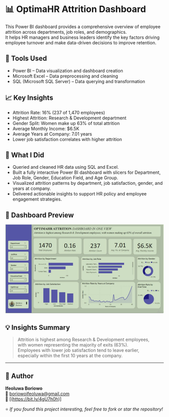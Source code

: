 # 📊 OptimaHR Attrition Dashboard

This Power BI dashboard provides a comprehensive overview of employee attrition across departments, job roles, and demographics.  
It helps HR managers and business leaders identify the key factors driving employee turnover and make data-driven decisions to improve retention.

## 🔧 Tools Used
- Power BI – Data visualization and dashboard creation  
- Microsoft Excel – Data preprocessing and cleaning  
- SQL (Microsoft SQL Server) – Data querying and transformation  

## 📈 Key Insights
- Attrition Rate: 16% (237 of 1,470 employees)  
- Highest Attrition: Research & Development department  
- Gender Split: Women make up 63% of total attrition  
- Average Monthly Income: $6.5K  
- Average Years at Company: 7.01 years  
- Lower job satisfaction correlates with higher attrition  

## 🧠 What I Did
- Queried and cleaned HR data using SQL and Excel.  
- Built a fully interactive Power BI dashboard with slicers for Department, Job Role, Gender, Education Field, and Age Group.  
- Visualized attrition patterns by department, job satisfaction, gender, and years at company.  
- Delivered actionable insights to support HR policy and employee engagement strategies.

## 📸 Dashboard Preview
![OptimaHR-Attrition-Dashboard](OptimaHR%20Dashboard.JPG)

## 💡 Insights Summary
> Attrition is highest among Research & Development employees,  
> with women representing the majority of exits (63%).  
> Employees with lower job satisfaction tend to leave earlier,  
> especially within the first 10 years at the company.

---

## 👤 Author
**Ifeoluwa Boriowo**  
📧 boriowoifeoluwa@gmail.com  
🔗 [(https://bit.ly/4gU7h0h)]  


⭐ *If you found this project interesting, feel free to fork or star the repository!*  
